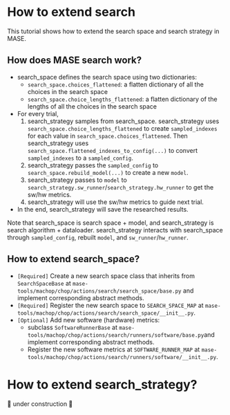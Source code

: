 # How to extend search

This tutorial shows how to extend the search space and search strategy in MASE.

## How does MASE search work?

- search_space defines the search space using two dictionaries:
    - `search_space.choices_flattened`: a flatten dictionary of all the choices in the search space
    - `search_space.choice_lengths_flattened`: a flatten dictionary of the lengths of all the choices in the search space
- For every trial,
    1. search_strategy samples from search_space. search_strategy uses `search_space.choice_lengths_flattened` to create `sampled_indexes` for each value in `search_space.choices_flattened`. Then search_strategy uses `search_space.flattened_indexes_to_config(...)` to convert `sampled_indexes` to a `sampled_config`.
    2. search_strategy passes the `sampled_config` to `search_space.rebuild_model(...)` to create a new `model`.
    3. search_strategy passes to `model` to `search_strategy.sw_runner`/`search_strategy.hw_runner` to get the sw/hw metrics.
    4. search_strategy will use the sw/hw metrics to guide next trial.
- In the end, search_strategy will save the researched results.

Note that search_space is search space + model, and search_strategy is search algorithm + dataloader. search_strategy interacts with search_space through `sampled_config`, rebuilt `model`, and `sw_runner`/`hw_runner`.

## How to extend search_space?

- `[Required]` Create a new search space class that inherits from `SearchSpaceBase` at `mase-tools/machop/chop/actions/search/search_space/base.py` and implement corresponding abstract methods.
- `[Required]` Register the new search space to `SEARCH_SPACE_MAP` at `mase-tools/machop/chop/actions/search/search_space/__init__.py`.
- `[Optional]` Add new software (hardware) metrics:
    - subclass `SoftwareRunnerBase` at `mase-tools/machop/chop/actions/search/runners/software/base.py`and implement corresponding abstract methods.
    - Register the new software metrics at `SOFTWARE_RUNNER_MAP` at `mase-tools/machop/chop/actions/search/runners/software/__init__.py`.


# How to extend search_strategy?

🚧 under construction 🚧